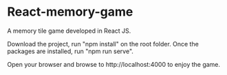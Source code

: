 # React-memory-game
A memory tile game developed in React JS.

Download the project, run "npm install" on the root folder.
Once the packages are installed, run "npm run serve".

Open your browser and browse to http://localhost:4000 to enjoy the game.
